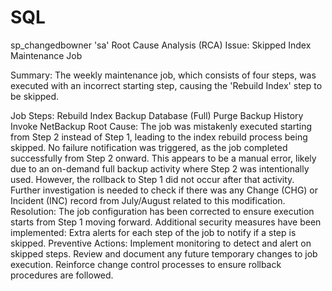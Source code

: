 # SQL
sp_changedbowner 'sa'
Root Cause Analysis (RCA)
Issue: Skipped Index Maintenance Job

Summary:
The weekly maintenance job, which consists of four steps, was executed with an incorrect starting step, causing the 'Rebuild Index' step to be skipped.

Job Steps:
Rebuild Index
Backup Database (Full)
Purge Backup History
Invoke NetBackup
Root Cause:
The job was mistakenly executed starting from Step 2 instead of Step 1, leading to the index rebuild process being skipped.
No failure notification was triggered, as the job completed successfully from Step 2 onward.
This appears to be a manual error, likely due to an on-demand full backup activity where Step 2 was intentionally used. However, the rollback to Step 1 did not occur after that activity.
Further investigation is needed to check if there was any Change (CHG) or Incident (INC) record from July/August related to this modification.
Resolution:
The job configuration has been corrected to ensure execution starts from Step 1 moving forward.
Additional security measures have been implemented:
Extra alerts for each step of the job to notify if a step is skipped.
Preventive Actions:
Implement monitoring to detect and alert on skipped steps.
Review and document any future temporary changes to job execution.
Reinforce change control processes to ensure rollback procedures are followed.
